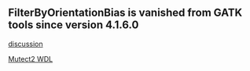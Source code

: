 ## FilterByOrientationBias is vanished from GATK tools since version 4.1.6.0

[discussion](https://gatk.broadinstitute.org/hc/en-us/community/posts/360060284132/comments/360010026171)

[Mutect2 WDL](https://github.com/broadinstitute/gatk/blob/master/scripts/mutect2_wdl/mutect2.wdl)
